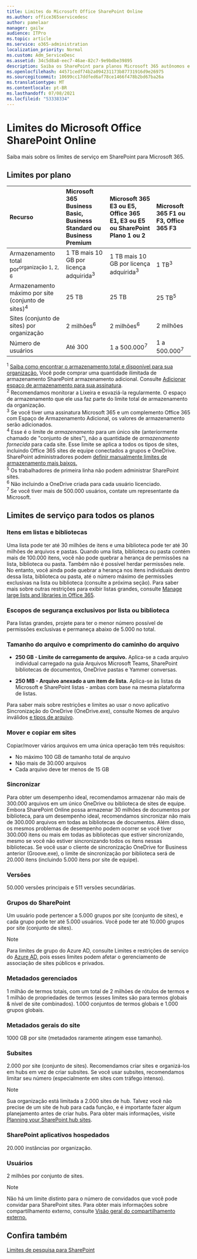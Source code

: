 ```yaml
---
title: Limites do Microsoft Office SharePoint Online
ms.author: office365servicedesc
author: pamelaar
manager: gailw
audience: ITPro
ms.topic: article
ms.service: o365-administration
localization_priority: Normal
ms.custom: Adm_ServiceDesc
ms.assetid: 34c5d8a8-eec7-46ae-82c7-9e9bdbe39895
description: Saiba os SharePoint para planos Microsoft 365 autônomos e autônomos.
ms.openlocfilehash: 44571cedf74b2a094231173b87731916d9e26975
ms.sourcegitcommit: 10699cc17ddfed6af78ce1466f478b2bd67ba26a
ms.translationtype: MT
ms.contentlocale: pt-BR
ms.lasthandoff: 07/08/2021
ms.locfileid: "53338334"
---
```

# <a name="sharepoint-limits"></a>Limites do Microsoft Office SharePoint Online

Saiba mais sobre os limites de serviço em SharePoint para Microsoft 365.
  
## <a name="limits-by-plan"></a>Limites por plano 

| Recurso | Microsoft 365 Business Basic, Business Standard ou Business Premium | Microsoft 365 E3 ou E5, Office 365 E1, E3 ou E5 ou SharePoint Plano 1 ou 2 | Microsoft 365 F1 ou F3, Office 365 F3 |
|:-----|:-----|:-----|:-----|
|Armazenamento total por<sup>organização 1, 2, 6</sup> <br/> |1 TB mais 10 GB por licença adquirida<sup>3</sup>  <br/> |1 TB mais 10 GB por licença adquirida<sup>3</sup> <br/> |1 TB<sup>3</sup> <br/> |
|Armazenamento máximo por site (conjunto de sites)<sup>4</sup><br/> |25 TB <br/> |25 TB <br/> |25 TB<sup>5</sup> <br/> |
|Sites (conjunto de sites) por organização  <br/> |2 milhões<sup>6</sup> <br/> |2 milhões<sup>6</sup> <br/> |2 milhões<br/> |
|Número de usuários  <br/> |Até 300  <br/> |1 a 500.000<sup>7</sup> <br/> |1 a 500.000<sup>7</sup> <br/> |
   
<sup>1</sup> [Saiba como encontrar o armazenamento total e disponível para sua organização.](/sharepoint/manage-site-collection-storage-limits) Você pode comprar uma quantidade ilimitada de armazenamento SharePoint armazenamento adicional. Consulte [Adicionar espaço de armazenamento para sua assinatura](/office365/admin/subscriptions-and-billing/add-storage-space). 
<br/><sup>2</sup> Recomendamos monitorar a Lixeira e esvaziá-la regularmente. O espaço de armazenamento que ele usa faz parte do limite total de armazenamento da organização. 
<br/> <sup>3</sup> Se você tiver uma assinatura Microsoft 365 e um complemento Office 365 com Espaço de Armazenamento Adicional, os valores de armazenamento serão adicionados. 
<br/> <sup>4</sup> Esse é o limite de *armazenamento* para um único site (anteriormente chamado de "conjunto de sites"), não a quantidade de *armazenamento fornecida* para cada site. Esse limite se aplica a todos os tipos de sites, incluindo Office 365 sites de equipe conectados a grupos e OneDrive. SharePoint administradores podem [definir manualmente limites de armazenamento mais baixos.](/sharepoint/manage-site-collection-storage-limits#manage-individual-site-storage-limits) 
<br/> <sup>5</sup> Os trabalhadores de primeira linha não podem administrar SharePoint sites. 
<br/> <sup>6</sup> Não incluindo a OneDrive criada para cada usuário licenciado. 
<br/> <sup>7</sup> Se você tiver mais de 500.000 usuários, contate um representante da Microsoft. 
  
## <a name="service-limits-for-all-plans"></a>Limites de serviço para todos os planos

### <a name="items-in-lists-and-libraries"></a>Itens em listas e bibliotecas

Uma lista pode ter até 30 milhões de itens e uma biblioteca pode ter até 30 milhões de arquivos e pastas. Quando uma lista, biblioteca ou pasta contém mais de 100.000 itens, você não pode quebrar a herança de permissões na lista, biblioteca ou pasta. Também não é possível herdar permissões nele. No entanto, você ainda pode quebrar a herança nos itens individuais dentro dessa lista, biblioteca ou pasta, até o número máximo de permissões exclusivas na lista ou biblioteca (consulte a próxima seção). Para saber mais sobre outras restrições para exibir listas grandes, consulte [Manage large lists and libraries in Office 365](https://support.office.com/article/b4038448-ec0e-49b7-b853-679d3d8fb784).

### <a name="unique-security-scopes-per-list-or-library"></a>Escopos de segurança exclusivos por lista ou biblioteca

Para listas grandes, projete para ter o menor número possível de permissões exclusivas e permaneça abaixo de 5.000 no total.

### <a name="file-size-and-file-path-length"></a>Tamanho do arquivo e comprimento do caminho do arquivo

- **250 GB - Limite de carregamento de arquivo.** Aplica-se a cada arquivo individual carregado na guia Arquivos Microsoft Teams, SharePoint bibliotecas de documentos, OneDrive pastas e Yammer conversas.

- **250 MB - Arquivo anexado a um item de lista.** Aplica-se às listas da Microsoft e SharePoint listas - ambas com base na mesma plataforma de listas.

Para saber mais sobre restrições e limites ao usar o novo aplicativo Sincronização do OneDrive (OneDrive.exe), consulte Nomes de arquivo inválidos [e tipos de arquivo](https://support.office.com/article/64883a5d-228e-48f5-b3d2-eb39e07630fa).

### <a name="moving-and-copying-across-sites"></a>Mover e copiar em sites

Copiar/mover vários arquivos em uma única operação tem três requisitos:

- No máximo 100 GB de tamanho total de arquivo
- Não mais de 30.000 arquivos
- Cada arquivo deve ter menos de 15 GB

### <a name="sync"></a>Sincronizar

Para obter um desempenho ideal, recomendamos armazenar não mais de 300.000 arquivos em um único OneDrive ou biblioteca de sites de equipe. Embora SharePoint Online possa armazenar 30 milhões de documentos por biblioteca, para um desempenho ideal, recomendamos sincronizar não mais de 300.000 arquivos em todas as bibliotecas de documentos. Além disso, os mesmos problemas de desempenho podem ocorrer se você tiver 300.000 itens ou mais em todas as bibliotecas que estiver sincronizando, mesmo se você não estiver sincronizando todos os itens nessas bibliotecas. Se você usar o cliente de sincronização OneDrive for Business anterior (Groove.exe), o limite de sincronização por biblioteca será de 20.000 itens (incluindo 5.000 itens por site de equipe).

### <a name="versions"></a>Versões

50.000 versões principais e 511 versões secundárias.

### <a name="sharepoint-groups"></a>Grupos do SharePoint

Um usuário pode pertencer a 5.000 grupos por site (conjunto de sites), e cada grupo pode ter até 5.000 usuários. Você pode ter até 10.000 grupos por site (conjunto de sites).

> [!NOTE]
> Para limites de grupo do Azure AD, consulte Limites e restrições de serviço do [Azure AD,](/azure/active-directory/users-groups-roles/directory-service-limits-restrictions) pois esses limites podem afetar o gerenciamento de associação de sites públicos e privados.

### <a name="managed-metadata"></a>Metadados gerenciados

1 milhão de termos totais, com um total de 2 milhões de rótulos de termos e 1 milhão de propriedades de termos (esses limites são para termos globais & nível de site combinados). 1.000 conjuntos de termos globais e 1.000 grupos globais.

### <a name="overall-site-metadata"></a>Metadados gerais do site

1000 GB por site (metadados raramente atingem esse tamanho).

### <a name="subsites"></a>Subsites

2.000 por site (conjunto de sites). Recomendamos criar sites e organizá-los em hubs em vez de criar subsites. Se você usar subsites, recomendamos limitar seu número (especialmente em sites com tráfego intenso).

> [!NOTE]
> Sua organização está limitada a 2.000 sites de hub. Talvez você não precise de um site de hub para cada função, e é importante fazer algum planejamento antes de criar hubs. Para obter mais informações, visite [Planning your SharePoint hub sites](/sharepoint/planning-hub-sites).

### <a name="sharepoint-hosted-applications"></a>SharePoint aplicativos hospedados

20.000 instâncias por organização.

### <a name="users"></a>Usuários

2 milhões por conjunto de sites.

> [!NOTE]
> Não há um limite distinto para o número de convidados que você pode convidar para SharePoint sites. Para obter mais informações sobre compartilhamento externo, consulte [Visão geral do compartilhamento externo.](/sharepoint/external-sharing-overview)

## <a name="see-also"></a>Confira também

[Limites de pesquisa para SharePoint](/sharepoint/search-limits)